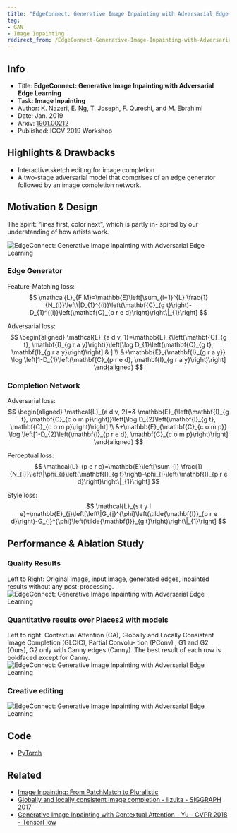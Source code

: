 ```yaml
---
title: "EdgeConnect: Generative Image Inpainting with Adversarial Edge Learning - Nazeri - 2019 - PyTorch"
tag:
- GAN
- Image Inpainting
redirect_from: /EdgeConnect-Generative-Image-Inpainting-with-Adversarial-Edge-Learning-Nazeri.html
---
```




## Info
- Title: **EdgeConnect: Generative Image Inpainting with Adversarial Edge Learning**
- Task: **Image Inpainting**
- Author: K. Nazeri, E. Ng, T. Joseph, F. Qureshi, and M. Ebrahimi
- Date:  Jan. 2019
- Arxiv: [1901.00212](https://arxiv.org/abs/1901.00212)
- Published: ICCV 2019 Workshop

## Highlights & Drawbacks
- Interactive sketch editing for image completion
- A two-stage adversarial model that comprises of an edge generator followed by an image completion network.

## Motivation & Design

The spirit: “lines first, color next”, which is partly in- spired by our understanding of how artists work.

![EdgeConnect: Generative Image Inpainting with Adversarial Edge Learning](https://i.imgur.com/CHtT5JM.jpg)

### Edge Generator
Feature-Matching loss:
$$
\mathcal{L}_{F M}=\mathbb{E}\left[\sum_{i=1}^{L} \frac{1}{N_{i}}\left\|D_{1}^{(i)}\left(\mathbf{C}_{g t}\right)-D_{1}^{(i)}\left(\mathbf{C}_{p r e d}\right)\right\|_{1}\right]
$$

Adversarial loss:
$$
\begin{aligned} \mathcal{L}_{a d v, 1}=\mathbb{E}_{\left(\mathbf{C}_{g t}, \mathbf{I}_{g r a y}\right)}\left[\log D_{1}\left(\mathbf{C}_{g t}, \mathbf{I}_{g r a y}\right)\right] & ] \\ &+\mathbb{E}_{\mathbf{I}_{g r a y}} \log \left[1-D_{1}\left(\mathbf{C}_{p r e d}, \mathbf{I}_{g r a y}\right)\right] \end{aligned}
$$

### Completion Network
Adversarial loss:
$$
\begin{aligned} \mathcal{L}_{a d v, 2}=& \mathbb{E}_{\left(\mathbf{I}_{g t}, \mathbf{C}_{c o m p}\right)}\left[\log D_{2}\left(\mathbf{I}_{g t}, \mathbf{C}_{c o m p}\right)\right] \\ &+\mathbb{E}_{\mathbf{C}_{c o m p}} \log \left[1-D_{2}\left(\mathbf{I}_{p r e d}, \mathbf{C}_{c o m p}\right)\right] \end{aligned}
$$

Perceptual loss:
$$
\mathcal{L}_{p e r c}=\mathbb{E}\left[\sum_{i} \frac{1}{N_{i}}\left\|\phi_{i}\left(\mathbf{I}_{g t}\right)-\phi_{i}\left(\mathbf{I}_{p r e d}\right)\right\|_{1}\right]
$$

Style loss:
$$
\mathcal{L}_{s t y l e}=\mathbb{E}_{j}\left[\left\|G_{j}^{\phi}\left(\tilde{\mathbf{I}}_{p r e d}\right)-G_{j}^{\phi}\left(\tilde{\mathbf{I}}_{g t}\right)\right\|_{1}\right]
$$


## Performance & Ablation Study
### Quality Results
Left to Right: Original image, input image, generated edges, inpainted results without any post-processing.
![EdgeConnect: Generative Image Inpainting with Adversarial Edge Learning](https://i.imgur.com/gckghfQ.jpg)


### Quantitative results over Places2 with models
Left to right: Contextual Attention (CA), Globally and Locally Consistent Image Completion (GLCIC), Partial Convolu- tion (PConv) , G1 and G2 (Ours), G2 only with Canny edges (Canny). The best result of each row is boldfaced except for Canny. 
![EdgeConnect: Generative Image Inpainting with Adversarial Edge Learning](https://i.imgur.com/MXbesdU.jpg)

### Creative editing
![EdgeConnect: Generative Image Inpainting with Adversarial Edge Learning](https://i.imgur.com/P9JgUw8.jpg)

<script async src="https://pagead2.googlesyndication.com/pagead/js/adsbygoogle.js"></script>
<ins class="adsbygoogle"
     style="display:block; text-align:center;"
     data-ad-layout="in-article"
     data-ad-format="fluid"
     data-ad-client="ca-pub-4466575858054752"
     data-ad-slot="8787986126"></ins>
<script>
     (adsbygoogle = window.adsbygoogle || []).push({});
</script>

## Code
- [PyTorch](https://github.com/knazeri/edge-connect)

## Related
- [Image Inpainting: From PatchMatch to Pluralistic](https://arxivnote.ddlee.cn/Imbalance-Problems-in-Object-Detection-A-Review-Oksuz-2019.html)
- [Globally and locally consistent image completion - Iizuka - SIGGRAPH 2017](https://arxivnote.ddlee.cn/Globally-and-locally-consistent-image-completion-SIGGRAPH.html)
- [Generative Image Inpainting with Contextual Attention - Yu - CVPR 2018 - TensorFlow](https://arxivnote.ddlee.cn/Generative-Image-Inpainting-with-Contextual-Attention-Yu-CVPR-TensorFlow.html)